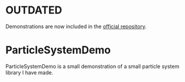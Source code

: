 # OUTDATED
Demonstrations are now included in the [official repository](https://github.com/dogesupremacy/ParticleSystem).

# ParticleSystemDemo
ParticleSystemDemo is a small demonstration of a small particle system library I have made.
